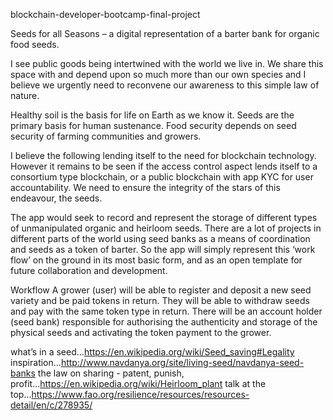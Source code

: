 blockchain-developer-bootcamp-final-project

Seeds for all Seasons – a digital representation of a barter bank for organic food seeds.

I see public goods being intertwined with the world we live in. We share this space with and depend upon so much more than our own species and I believe we urgently need to reconvene our awareness to this simple law of nature. 

Healthy soil is the basis for life on Earth as we know it. Seeds are the primary basis for human sustenance. Food security depends on seed security of farming communities and growers. 

I believe the following lending itself to the need for blockchain technology. However it remains to be seen if the access control aspect lends itself to a consortium type blockchain, or a public blockchain with app KYC for user accountability. We need to ensure the integrity of the stars of this endeavour, the seeds.

The app would seek to record and represent the storage of different types of unmanipulated organic and heirloom seeds. There are a lot of projects in different parts of the world using seed banks as a means of coordination and seeds as a token of barter. So the app will simply represent this ‘work flow’ on the ground in its most basic form, and as an open template for future collaboration and development.

Workflow
A grower (user) will be able to register and deposit a new seed variety and be paid tokens in return. 
They will be able to withdraw seeds and pay with the same token type in return. 
There will be an account holder (seed bank) responsible for authorising the authenticity and storage of the physical seeds and activating the token payment to the grower.


what’s in a seed...https://en.wikipedia.org/wiki/Seed_saving#Legality
inspiration...http://www.navdanya.org/site/living-seed/navdanya-seed-banks
the law on sharing - patent, punish, profit...https://en.wikipedia.org/wiki/Heirloom_plant
talk at the top...https://www.fao.org/resilience/resources/resources-detail/en/c/278935/
